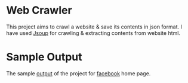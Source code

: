 # Web Crawler
This project aims to crawl a website & save its contents in json format. I have used [Jsoup](https://jsoup.org/) for crawling & extracting contents from website html. 

# Sample Output 
The sample [output](https://pastebin.com/3eVhnaBe) of the project for [facebook](https://facebook.com) home page.

